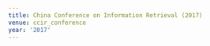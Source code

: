 ```yaml
---
title: China Conference on Information Retrieval (2017)
venue: ccir_conference
year: '2017'
---
```

